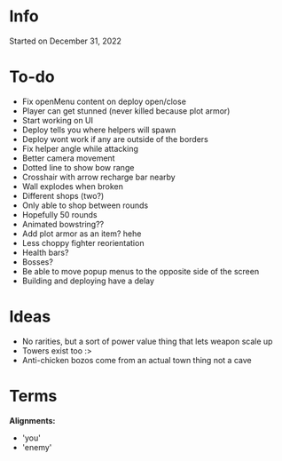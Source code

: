 # Info

Started on December 31, 2022  

# To-do

- Fix openMenu content on deploy open/close
- Player can get stunned (never killed because plot armor)
- Start working on UI
- Deploy tells you where helpers will spawn
- Deploy wont work if any are outside of the borders
- Fix helper angle while attacking
- Better camera movement
- Dotted line to show bow range
- Crosshair with arrow recharge bar nearby
- Wall explodes when broken
- Different shops (two?)
- Only able to shop between rounds
- Hopefully 50 rounds
- Animated bowstring??
- Add plot armor as an item? hehe
- Less choppy fighter reorientation
- Health bars?
- Bosses?
- Be able to move popup menus to the opposite side of the screen
- Building and deploying have a delay

# Ideas

- No rarities, but a sort of power value thing that lets weapon scale up
- Towers exist too :>
- Anti-chicken bozos come from an actual town thing not a cave

# Terms

**Alignments:**

- 'you'
- 'enemy'
